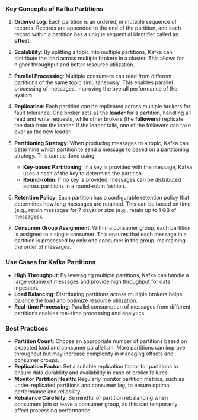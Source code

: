 ### Key Concepts of Kafka Partitions

1. **Ordered Log**: Each partition is an ordered, immutable sequence of records. Records are appended to the end of the partition, and each record within a partition has a unique sequential identifier called an **offset**.

2. **Scalability**: By splitting a topic into multiple partitions, Kafka can distribute the load across multiple brokers in a cluster. This allows for higher throughput and better resource utilization.

3. **Parallel Processing**: Multiple consumers can read from different partitions of the same topic simultaneously. This enables parallel processing of messages, improving the overall performance of the system.

4. **Replication**: Each partition can be replicated across multiple brokers for fault tolerance. One broker acts as the **leader** for a partition, handling all read and write requests, while other brokers (the **followers**) replicate the data from the leader. If the leader fails, one of the followers can take over as the new leader.

5. **Partitioning Strategy**: When producing messages to a topic, Kafka can determine which partition to send a message to based on a partitioning strategy. This can be done using:
   - **Key-based Partitioning**: If a key is provided with the message, Kafka uses a hash of the key to determine the partition.
   - **Round-robin**: If no key is provided, messages can be distributed across partitions in a round-robin fashion.

6. **Retention Policy**: Each partition has a configurable retention policy that determines how long messages are retained. This can be based on time (e.g., retain messages for 7 days) or size (e.g., retain up to 1 GB of messages).

7. **Consumer Group Assignment**: Within a consumer group, each partition is assigned to a single consumer. This ensures that each message in a partition is processed by only one consumer in the group, maintaining the order of messages.

### Use Cases for Kafka Partitions

- **High Throughput**: By leveraging multiple partitions, Kafka can handle a large volume of messages and provide high throughput for data ingestion.
- **Load Balancing**: Distributing partitions across multiple brokers helps balance the load and optimize resource utilization.
- **Real-time Processing**: Parallel consumption of messages from different partitions enables real-time processing and analytics.

### Best Practices

- **Partition Count**: Choose an appropriate number of partitions based on expected load and consumer parallelism. More partitions can improve throughput but may increase complexity in managing offsets and consumer groups.
- **Replication Factor**: Set a suitable replication factor for partitions to ensure data durability and availability in case of broker failures.
- **Monitor Partition Health**: Regularly monitor partition metrics, such as under-replicated partitions and consumer lag, to ensure optimal performance and reliability.
- **Rebalance Carefully**: Be mindful of partition rebalancing when consumers join or leave a consumer group, as this can temporarily affect processing performance.